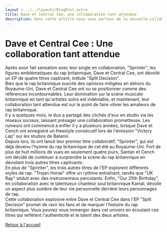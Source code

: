 ```yaml
---
layout : ../../layouts/BlogPost.astro
title: Dave et Central Cee, une collaboration tant attendue
description: Dans cette article nous vous parlons de la nouvelle collaboration entre Dave et Central Cee.
---
```



# Dave et Central Cee : Une collaboration tant attendue 
<div class="intro">
<img src="/img/dave-centralcee.png" alt="" >

<div class="paragraphe">
Après avoir fait sensation avec leur single en collaboration, "Sprinter", les figures emblématiques du rap britannique, Dave et Central Cee, ont dévoilé un EP de quatre titres captivant, intitulé "Split Decision".  
</div>
</div>

<div class="paragraphe">
Bien que le rap britannique suscite des opinions mitigées en dehors du Royaume-Uni, Dave et Central Cee ont su se positionner comme des références incontournables. Leur domination sur la scène musicale britannique en tant qu'artistes solos est indéniable, et maintenant, leur collaboration tant attendue est sur le point de faire vibrer les amateurs de rap britannique.  
</div>

<div class="paragraphe">
Il y a quelques mois, le duo a partagé des clichés d'eux en studio via les réseaux sociaux, laissant présager une collaboration prometteuse. Les rumeurs ont commencé à enfler il y a plusieurs années, lorsque Dave et Cench ont enregistré un freestyle consécutif lors de l'émission "Victory Lap" sur les studios de Balamii.  
</div>

<div class="paragraphe">
Depuis lors, ils ont lancé leur premier titre collaboratif, "Sprinter", qui est déjà devenu l'hymne du rap britannique de cet été au Royaume-Uni. Fort de plus de huit millions de vues en seulement quatre jours, Santan et Cench ont décidé de continuer à surprendre la scène du rap britannique en dévoilant trois autres titres captivants.  
</div>

<div class="paragraphe">
En plus de "Sprinter", les trois autres titres de l'EP explorent différents styles de rap. "Trojan Horse" offre un rythme entraînant, tandis que "UK Rap" séduit avec des instrumentaux percutants. Enfin, "Our 25th Birthday", en collaboration avec le talentueux chanteur soul britannique Kamal, dévoile un aspect plus sombre de leur vie personnelle derrière leurs personnages de rap.  
</div>

<div class="paragraphe">
Cette collaboration explosive entre Dave et Central Cee dans l'EP "Split Decision" promet de ravir les fans et de marquer l'histoire du rap britannique. Vous pouvez vous immerger dans cet univers en écoutant ces titres qui reflètent l'authenticité et le talent des deux artistes.
</div>

<div class="lien">

[Retour à l'accueil](/)

</div>